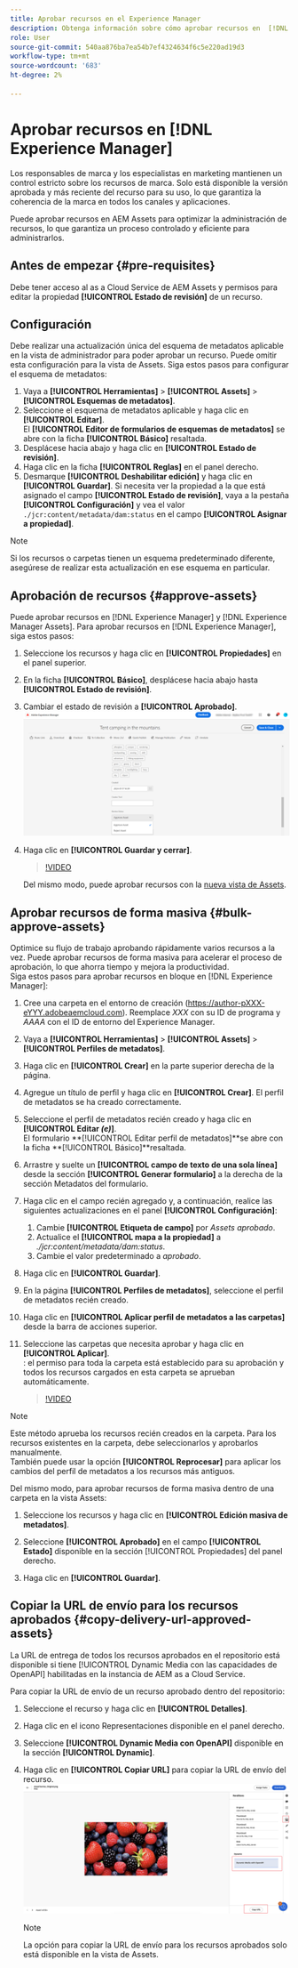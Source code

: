 ```yaml
---
title: Aprobar recursos en el Experience Manager
description: Obtenga información sobre cómo aprobar recursos en  [!DNL Experience Manager].
role: User
source-git-commit: 540aa876ba7ea54b7ef4324634f6c5e220ad19d3
workflow-type: tm+mt
source-wordcount: '683'
ht-degree: 2%

---
```


# Aprobar recursos en [!DNL Experience Manager]

Los responsables de marca y los especialistas en marketing mantienen un control estricto sobre los recursos de marca. Solo está disponible la versión aprobada y más reciente del recurso para su uso, lo que garantiza la coherencia de la marca en todos los canales y aplicaciones.

Puede aprobar recursos en AEM Assets para optimizar la administración de recursos, lo que garantiza un proceso controlado y eficiente para administrarlos.

## Antes de empezar {#pre-requisites}

Debe tener acceso al as a Cloud Service de AEM Assets y permisos para editar la propiedad **[!UICONTROL Estado de revisión]** de un recurso.

## Configuración

Debe realizar una actualización única del esquema de metadatos aplicable en la vista de administrador para poder aprobar un recurso. Puede omitir esta configuración para la vista de Assets. Siga estos pasos para configurar el esquema de metadatos:

1. Vaya a **[!UICONTROL Herramientas]** > **[!UICONTROL Assets]** > **[!UICONTROL Esquemas de metadatos]**.
1. Seleccione el esquema de metadatos aplicable y haga clic en **[!UICONTROL Editar]**. <br>El **[!UICONTROL Editor de formularios de esquemas de metadatos]** se abre con la ficha **[!UICONTROL Básico]** resaltada.
1. Desplácese hacia abajo y haga clic en **[!UICONTROL Estado de revisión]**.
1. Haga clic en la ficha **[!UICONTROL Reglas]** en el panel derecho.
1. Desmarque **[!UICONTROL Deshabilitar edición]** y haga clic en **[!UICONTROL Guardar]**.
Si necesita ver la propiedad a la que está asignado el campo **[!UICONTROL Estado de revisión]**, vaya a la pestaña **[!UICONTROL Configuración]** y vea el valor `./jcr:content/metadata/dam:status` en el campo **[!UICONTROL Asignar a propiedad]**.

>[!NOTE]
>
>Si los recursos o carpetas tienen un esquema predeterminado diferente, asegúrese de realizar esta actualización en ese esquema en particular.

## Aprobación de recursos {#approve-assets}

Puede aprobar recursos en [!DNL Experience Manager] y [!DNL Experience Manager Assets]. Para aprobar recursos en [!DNL Experience Manager], siga estos pasos:

1. Seleccione los recursos y haga clic en **[!UICONTROL Propiedades]** en el panel superior.
1. En la ficha **[!UICONTROL Básico]**, desplácese hacia abajo hasta **[!UICONTROL Estado de revisión]**.
1. Cambiar el estado de revisión a **[!UICONTROL Aprobado]**.
   ![imagen](/help/assets/assets/approve-old-ui.png)
1. Haga clic en **[!UICONTROL Guardar y cerrar]**.

   >[!VIDEO](https://video.tv.adobe.com/v/3427430)

   Del mismo modo, puede aprobar recursos con la [nueva vista de Assets](/help/assets/manage-organize-assets-view.md).

## Aprobar recursos de forma masiva {#bulk-approve-assets}

Optimice su flujo de trabajo aprobando rápidamente varios recursos a la vez. Puede aprobar recursos de forma masiva para acelerar el proceso de aprobación, lo que ahorra tiempo y mejora la productividad.
<br>Siga estos pasos para aprobar recursos en bloque en [!DNL Experience Manager]:

1. Cree una carpeta en el entorno de creación (https://author-pXXX-eYYY.adobeaemcloud.com). Reemplace _XXX_ con su ID de programa y _AAAA_ con el ID de entorno del Experience Manager.
1. Vaya a **[!UICONTROL Herramientas]** > **[!UICONTROL Assets]** > **[!UICONTROL Perfiles de metadatos]**.
1. Haga clic en **[!UICONTROL Crear]** en la parte superior derecha de la página.
1. Agregue un título de perfil y haga clic en **[!UICONTROL Crear]**. El perfil de metadatos se ha creado correctamente.
1. Seleccione el perfil de metadatos recién creado y haga clic en **[!UICONTROL Editar _(e)_]**. <br>El formulario **[!UICONTROL Editar perfil de metadatos]**se abre con la ficha **[!UICONTROL Básico]**resaltada.
1. Arrastre y suelte un **[!UICONTROL campo de texto de una sola línea]** desde la sección **[!UICONTROL Generar formulario]** a la derecha de la sección Metadatos del formulario.
1. Haga clic en el campo recién agregado y, a continuación, realice las siguientes actualizaciones en el panel **[!UICONTROL Configuración]**:
   1. Cambie **[!UICONTROL Etiqueta de campo]** por _Assets aprobado_.
   1. Actualice el **[!UICONTROL mapa a la propiedad]** a _./jcr:content/metadata/dam:status_.
   1. Cambie el valor predeterminado a _aprobado_.

1. Haga clic en **[!UICONTROL Guardar]**.
1. En la página **[!UICONTROL Perfiles de metadatos]**, seleccione el perfil de metadatos recién creado.
1. Haga clic en **[!UICONTROL Aplicar perfil de metadatos a las carpetas]** desde la barra de acciones superior.
1. Seleccione las carpetas que necesita aprobar y haga clic en **[!UICONTROL Aplicar]**.
   <br>: el permiso para toda la carpeta está establecido para su aprobación y todos los recursos cargados en esta carpeta se aprueban automáticamente.

   >[!VIDEO](https://video.tv.adobe.com/v/3427431)

>[!NOTE]
> 
>Este método aprueba los recursos recién creados en la carpeta. Para los recursos existentes en la carpeta, debe seleccionarlos y aprobarlos manualmente. <br> También puede usar la opción **[!UICONTROL Reprocesar]** para aplicar los cambios del perfil de metadatos a los recursos más antiguos.

Del mismo modo, para aprobar recursos de forma masiva dentro de una carpeta en la vista Assets:

1. Seleccione los recursos y haga clic en **[!UICONTROL Edición masiva de metadatos]**.

1. Seleccione **[!UICONTROL Aprobado]** en el campo **[!UICONTROL Estado]** disponible en la sección [!UICONTROL Propiedades] del panel derecho.

1. Haga clic en **[!UICONTROL Guardar]**.

## Copiar la URL de envío para los recursos aprobados {#copy-delivery-url-approved-assets}

La URL de entrega de todos los recursos aprobados en el repositorio está disponible si tiene [!UICONTROL Dynamic Media con las capacidades de OpenAPI] habilitadas en la instancia de AEM as a Cloud Service.

Para copiar la URL de envío de un recurso aprobado dentro del repositorio:

1. Seleccione el recurso y haga clic en **[!UICONTROL Detalles]**.

1. Haga clic en el icono Representaciones disponible en el panel derecho.

1. Seleccione **[!UICONTROL Dynamic Media con OpenAPI]** disponible en la sección **[!UICONTROL Dynamic]**.

1. Haga clic en **[!UICONTROL Copiar URL]** para copiar la URL de envío del recurso.
   ![copiar URL de entrega](/help/assets/assets/copy-delivery-url.png)

   >[!NOTE]
   >
   >La opción para copiar la URL de envío para los recursos aprobados solo está disponible en la vista de Assets.

